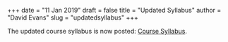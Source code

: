 +++
date = "11 Jan 2019"
draft = false
title = "Updated Syllabus"
author = "David Evans"
slug = "updatedsyllabus"
+++

The updated course syllabus is now posted: [Course Syllabus](/syllabus). 


 
